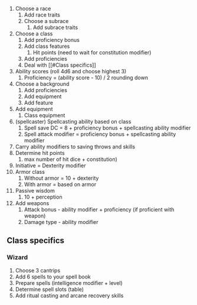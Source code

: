 1. Choose a race
	1. Add race traits
	2. Choose a subrace
		1. Add subrace traits
2. Choose a class
	1. Add proficiency bonus
	2. Add class features
		1.  Hit points (need to wait for constitution modifier)
	3. Add proficiencies
	4. Deal with [[#Class specifics]]
3. Ability scores (roll 4d6 and choose highest 3)
	1. Proficiency = (ability score - 10) / 2 rounding down
4. Choose a background
	1. Add proficiencies
	2. Add equipment
	3. Add feature
5. Add equipment
	1. Class equipment
6. (spellcaster) Spellcasting ability based on class
	1. Spell save DC = 8 + proficiency bonus + spellcasting ability modifier
	2. Spell attack modifier = proficiency bonus + spellcasting ability modifier
7. Carry ability modifiers to saving throws and skills
8. Determine hit points 
	1. max number of hit dice + constitution)
9. Initiative = Dexterity modifier
10. Armor class
	1. Without armor = 10 + dexterity
	2. With armor = based on armor
11. Passive wisdom
	1. 10 + perception
12. Add weapons
	1. Attack bonus - ability modifier + proficiency (if proficient with weapon)
	2. Damage type - ability modifier


## Class specifics
### Wizard
1. Choose 3 cantrips
2. Add 6 spells to your spell book
3. Prepare spells (intelligence modifier + level)
4. Determine spell slots (table)
5. Add ritual casting and arcane recovery skills